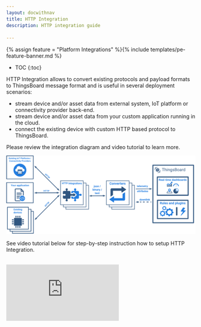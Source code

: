 ```yaml
---
layout: docwithnav
title: HTTP Integration
description: HTTP integration guide 

---
```


{% assign feature = "Platform Integrations" %}{% include templates/pe-feature-banner.md %}

* TOC
{:toc}

HTTP Integration allows to convert existing protocols and payload formats to ThingsBoard message format and is useful in several deployment scenarios: 

 - stream device and/or asset data from external system, IoT platform or connectivity provider back-end.
 - stream device and/or asset data from your custom application running in the cloud.
 - connect the existing device with custom HTTP based protocol to ThingsBoard.
 
Please review the integration diagram and video tutorial to learn more. 

 ![image](/images/user-guide/integrations/http-integration.svg)
 
See video tutorial below for step-by-step instruction how to setup HTTP Integration.

<br/>
<div id="video">  
 <div id="video_wrapper">
     <iframe src="https://www.youtube.com/embed/LTl9mS4uXyg" frameborder="0" allowfullscreen></iframe>
 </div>
</div> 
